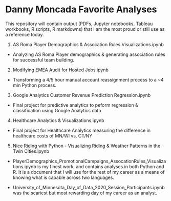 # Danny Moncada Favorite Analyses

This repository will contain output (PDFs, Jupyter notebooks, Tableau workbooks, R scripts, R markdowns)  that I am the most proud or still use as a reference today.

1.  AS Roma Player Demographics & Assocation Rules Visualizations.ipynb
* Analyzing AS Roma Player demographics & generating association rules for successful team building.

2.  Modifying EMEA Audit for Hosted Jobs.ipynb
* Transforming a 4/5 hour manual account reassignment process to a ~4 min Python process.

3.  Google Analytics Customer Revenue Prediction Regression.ipynb
* Final project for predictive analytics to peform regression & classification using Google Analytics data

4.  Healthcare Analytics & Visualizations.ipynb
* Final project for Healthcare Analytics measuring the difference in healthcare costs of MN/WI vs. CT/NY

5.  Nice Riding with Python - Visualizing Riding & Weather Patterns in the Twin Cities.ipynb

* PlayerDemographics_PromotionalCampaigns_AssocationRules_Visualizations.ipynb is my finest work, and contains analyses in both Python and R.  It is a document that I will use for the rest of my career as a means of knowing what is capable across two languages.

* University_of_Minnesota_Day_of_Data_2020_Session_Participants.ipynb was the scariest but most rewarding day of my career as an analyst.
